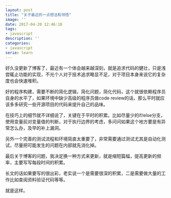 ```yaml
---
layout: post
title: "关于最近的一点想法和领悟"
image: ''
date: 2017-04-20 12:46:18
tags:
- javascript
description: ''
categories:
- javascript
serie: learn
---
```


好久没更新了博客了，最近有一个体会越来越深刻，就是追求代码的健壮，只是浅尝辄止功能的实现，不光个人对于技术追求略显不足，对于项目本身来说它的复杂度也会快速堆积。

好的程序构建，需要不断的简化逻辑，简化问题，简化代码，这个就很依赖程序员自身的水平了，如果环境中缺少高级的程序员做code review的话，那么平时就应该多多研究一些开源项目的代码来提升自己的品味。

在技巧上的细节就不详细说了，关键在于平时的积累。比如尽量少的if/else分支，使用变量前对变量值的判断，对于执行边界的考虑，多问问如果这个地方要是有异常怎么办，及早的补上漏洞。

另外一个完善的测试流程和环境简直太重要了，非常需要通过测试尤其是自动化测试，尽量把可能发生的问题在内部就先消化掉。

最后关于博客的问题，我决定换一种方式来更新，就是缩短篇幅，提高更新的频率，主要写写每段时间的积累。

长文的话如果要写的很出彩，老实说一个是需要很深的积累，二是需要做大量的工作比如查阅资料验证代码等等。

就是这样。